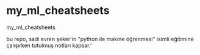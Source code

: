 # my_ml_cheatsheets
my_ml_cheatsheets

bu repo, sadi evren şeker'in "python ile makine öğrenmesi" isimli eğitimine çalışırken tutulmuş notları kapsar.'